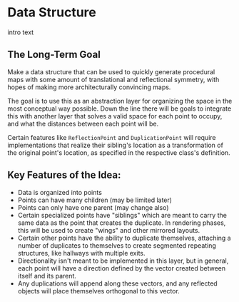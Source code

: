 # Data Structure
intro text

## The Long-Term Goal
Make a data structure that can be used to quickly generate procedural maps with some amount of translational and reflectional symmetry, with hopes of making more architecturally convincing maps.

The goal is to use this as an abstraction layer for organizing the space in the most conceptual way possible. 
Down the line there will be goals to integrate this with another layer that solves a valid space for each point to occupy, and what the distances between each point will be.

Certain features like ```ReflectionPoint``` and ```DuplicationPoint``` will require implementations that realize their sibling's location as a transformation of the original point's location, as specified in the respective class's definition.

## Key Features of the Idea:
- Data is organized into points
- Points can have many children (may be limited later)
- Points can only have one parent (may change also)
- Certain specialized points have "siblings" which are meant to carry the same data as the point that creates the duplicate. In rendering phases, this will be used to create "wings" and other mirrored layouts.
- Certain other points have the ability to duplicate themselves, attaching a number of duplicates to themselves to create segmented repeating structures, like hallways with multiple exits.
- Directionality isn't meant to be implemented in this layer, but in general, each point will have a direction defined by the vector created between itself and its parent.
- Any duplications will append along these vectors, and any reflected objects will place themselves orthogonal to this vector.
